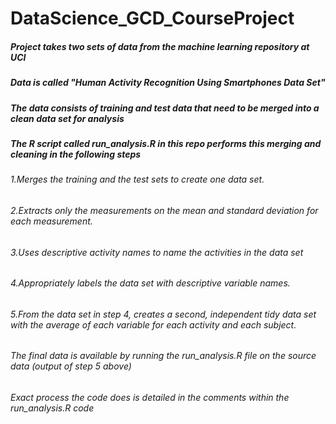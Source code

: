 # DataScience_GCD_CourseProject
##### Project takes two sets of data from the machine learning repository at UCI 
##### Data is called "Human Activity Recognition Using Smartphones Data Set"
##### The data consists of training and test data that need to be merged into a clean data set for analysis
##### The R script called run_analysis.R in this repo performs this merging and cleaning in the following steps

###### 1.Merges the training and the test sets to create one data set.
###### 2.Extracts only the measurements on the mean and standard deviation for each measurement. 
###### 3.Uses descriptive activity names to name the activities in the data set
###### 4.Appropriately labels the data set with descriptive variable names. 
###### 5.From the data set in step 4, creates a second, independent tidy data set with the average of each variable for each activity and each subject.

###### The final data is available by running the run_analysis.R file on the source data (output of step 5 above)
###### Exact process the code does is detailed in the comments within the run_analysis.R code
